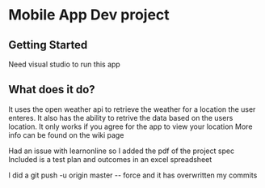 # Mobile App Dev project

## Getting Started
Need visual studio to run this app

## What does it do?
It uses the open weather api to retrieve the weather for a location the user
enteres. It also has the ability to retrive the data based on the users
location. It only works if you agree for the app to view your location
More info can be found on the wiki page

Had an issue with learnonline so I added the pdf of the project spec
Included is a test plan and outcomes in an excel spreadsheet

I did a git push -u origin master -- force and it has overwritten my commits 
